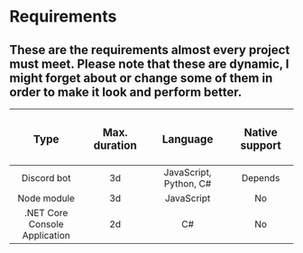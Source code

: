 # Requirements
These are the requirements almost every project must meet. Please note that these are dynamic, I might forget about or change some of them in order to make it look and perform better.
---
| <h3>Type</h3> | <h3>Max. duration</h3> | <h3>Language</h3> | <h3>Native support</h3> |
|:---:|:---:|:---:|:---:|
| Discord bot | 3d | JavaScript, Python, C# | Depends |
| Node module | 3d | JavaScript | No |
| .NET Core<br>Console Application | 2d | C# | No |
